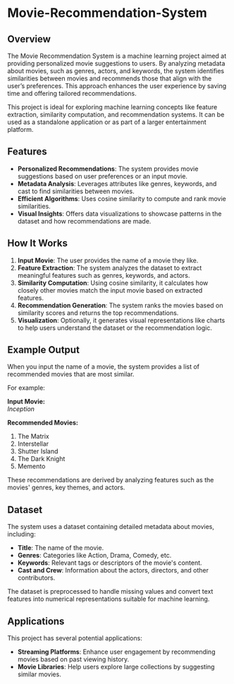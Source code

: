 # Movie-Recommendation-System

## Overview
The Movie Recommendation System is a machine learning project aimed at providing personalized movie suggestions to users. By analyzing metadata about movies, such as genres, actors, and keywords, the system identifies similarities between movies and recommends those that align with the user’s preferences. This approach enhances the user experience by saving time and offering tailored recommendations.

This project is ideal for exploring machine learning concepts like feature extraction, similarity computation, and recommendation systems. It can be used as a standalone application or as part of a larger entertainment platform.

## Features
- **Personalized Recommendations**: The system provides movie suggestions based on user preferences or an input movie.
- **Metadata Analysis**: Leverages attributes like genres, keywords, and cast to find similarities between movies.
- **Efficient Algorithms**: Uses cosine similarity to compute and rank movie similarities.
- **Visual Insights**: Offers data visualizations to showcase patterns in the dataset and how recommendations are made.

## How It Works
1. **Input Movie**: The user provides the name of a movie they like.
2. **Feature Extraction**: The system analyzes the dataset to extract meaningful features such as genres, keywords, and actors.
3. **Similarity Computation**: Using cosine similarity, it calculates how closely other movies match the input movie based on extracted features.
4. **Recommendation Generation**: The system ranks the movies based on similarity scores and returns the top recommendations.
5. **Visualization**: Optionally, it generates visual representations like charts to help users understand the dataset or the recommendation logic.

## Example Output
When you input the name of a movie, the system provides a list of recommended movies that are most similar. 

For example:

**Input Movie:**  
_Inception_

**Recommended Movies:**
1. The Matrix  
2. Interstellar  
3. Shutter Island  
4. The Dark Knight  
5. Memento  

These recommendations are derived by analyzing features such as the movies' genres, key themes, and actors.

## Dataset
The system uses a dataset containing detailed metadata about movies, including:
- **Title**: The name of the movie.
- **Genres**: Categories like Action, Drama, Comedy, etc.
- **Keywords**: Relevant tags or descriptors of the movie's content.
- **Cast and Crew**: Information about the actors, directors, and other contributors.

The dataset is preprocessed to handle missing values and convert text features into numerical representations suitable for machine learning.

## Applications
This project has several potential applications:
- **Streaming Platforms**: Enhance user engagement by recommending movies based on past viewing history.
- **Movie Libraries**: Help users explore large collections by suggesting similar movies.
 










